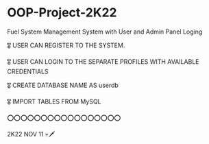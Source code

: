 # OOP-Project-2K22
Fuel System Management System with User and Admin Panel Loging 

🎖️ USER CAN REGISTER TO THE SYSTEM.

🎖️ USER CAN LOGIN TO THE SEPARATE PROFILES WITH AVAILABLE CREDENTIALS

🎖️ CREATE DATABASE NAME AS userdb

🎖️ IMPORT TABLES FROM MySQL

⭕️⭕️⭕️⭕️⭕️⭕️⭕️⭕️⭕️⭕️⭕️⭕️⭕️⭕️⭕️⭕️⭕️

2K22 NOV 11 💀🗡️
